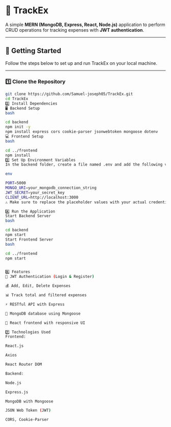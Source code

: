 # 🧾 TrackEx

A simple **MERN (MongoDB, Express, React, Node.js)** application to perform CRUD operations for tracking expenses with **JWT authentication**.

---

## 🚀 Getting Started

Follow the steps below to set up and run TrackEx on your local machine.

---

### 1️⃣ Clone the Repository

```bash
git clone https://github.com/Samuel-joseph05/TrackEx.git
cd TrackEx
2️⃣ Install Dependencies
🖥️ Backend Setup
bash

cd backend
npm init -y
npm install express cors cookie-parser jsonwebtoken mongoose dotenv
💻 Frontend Setup
bash

cd ../frontend
npm install
3️⃣ Set Up Environment Variables
In the backend folder, create a file named .env and add the following variables:

env

PORT=5000
MONGO_URI=your_mongodb_connection_string
JWT_SECRET=your_secret_key
CLIENT_URL=http://localhost:3000
⚠️ Make sure to replace the placeholder values with your actual credentials.

4️⃣ Run the Application
Start Backend Server
bash

cd backend
npm start
Start Frontend Server
bash

cd ../frontend
npm start


6️⃣ Features
🔐 JWT Authentication (Login & Register)

💰 Add, Edit, Delete Expenses

📊 Track total and filtered expenses

⚡ RESTful API with Express

🧠 MongoDB database using Mongoose

🎨 React frontend with responsive UI

7️⃣ Technologies Used
Frontend:

React.js

Axios

React Router DOM

Backend:

Node.js

Express.js

MongoDB with Mongoose

JSON Web Token (JWT)

CORS, Cookie-Parser


